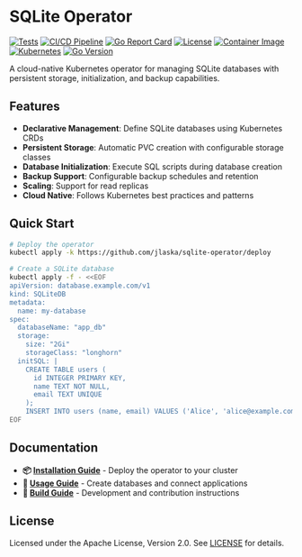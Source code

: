 # SQLite Operator

[![Tests](https://github.com/jlaska/sqlite-operator/actions/workflows/test.yml/badge.svg)](https://github.com/jlaska/sqlite-operator/actions/workflows/test.yml)
[![CI/CD Pipeline](https://github.com/jlaska/sqlite-operator/actions/workflows/ci.yaml/badge.svg)](https://github.com/jlaska/sqlite-operator/actions/workflows/ci.yaml)
[![Go Report Card](https://goreportcard.com/badge/github.com/jlaska/sqlite-operator)](https://goreportcard.com/report/github.com/jlaska/sqlite-operator)
[![License](https://img.shields.io/badge/License-Apache%202.0-blue.svg)](https://opensource.org/licenses/Apache-2.0)
[![Container Image](https://img.shields.io/badge/container-quay.io-red)](https://quay.io/repository/jlaska/sqlite-operator)
[![Kubernetes](https://img.shields.io/badge/kubernetes-v1.11.3+-blue.svg)](https://kubernetes.io/)
[![Go Version](https://img.shields.io/badge/go-v1.24+-blue.svg)](https://golang.org/)

A cloud-native Kubernetes operator for managing SQLite databases with persistent storage, initialization, and backup capabilities.

## Features

- **Declarative Management**: Define SQLite databases using Kubernetes CRDs
- **Persistent Storage**: Automatic PVC creation with configurable storage classes
- **Database Initialization**: Execute SQL scripts during database creation  
- **Backup Support**: Configurable backup schedules and retention
- **Scaling**: Support for read replicas
- **Cloud Native**: Follows Kubernetes best practices and patterns

## Quick Start

```bash
# Deploy the operator
kubectl apply -k https://github.com/jlaska/sqlite-operator/deploy

# Create a SQLite database
kubectl apply -f - <<EOF
apiVersion: database.example.com/v1
kind: SQLiteDB
metadata:
  name: my-database
spec:
  databaseName: "app_db"
  storage:
    size: "2Gi"
    storageClass: "longhorn"
  initSQL: |
    CREATE TABLE users (
      id INTEGER PRIMARY KEY,
      name TEXT NOT NULL,
      email TEXT UNIQUE
    );
    INSERT INTO users (name, email) VALUES ('Alice', 'alice@example.com');
EOF
```

## Documentation

- **📦 [Installation Guide](./docs/INSTALL.md)** - Deploy the operator to your cluster
- **📖 [Usage Guide](./docs/USAGE.md)** - Create databases and connect applications  
- **🔧 [Build Guide](./docs/BUILD.md)** - Development and contribution instructions

## License

Licensed under the Apache License, Version 2.0. See [LICENSE](./LICENSE) for details.
